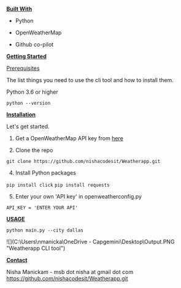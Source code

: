 **[Built With]()**

* Python

* OpenWeatherMap

* Github co-pilot

**[Getting Started]()**

[Prerequisites]()

The list things you need to use the cli tool and how to install them.

Python 3.6 or higher

`python --version `


**[Installation]()**

Let's get started.
1. Get a OpenWeatherMap API key from [here](https://openweathermap.org/api)

2. Clone the repo

`git clone https://github.com/nishacodesit/Weatherapp.git`

4. Install Python packages

`pip install click`
`pip install requests`

5. Enter your own 'API key' in openweatherconfig.py

`API_KEY = 'ENTER YOUR API'`



**[USAGE]()**

 `python main.py --city dallas`

![](C:\Users\nmanicka\OneDrive - Capgemini\Desktop\Output.PNG "Weatherapp CLI tool")




**[Contact]()**

Nisha Manickam - msb dot nisha at gmail dot com
https://github.com/nishacodesit/Weatherapp.git
